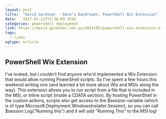 ```yaml
---
layout: post 
title:  "David Gardiner - Dave's Daydreams: PowerShell Wix Extension" 
date:   2017-01-12T13:38:09.559Z 
categories: powershell deployment
link: https://david.gardiner.net.au/2014/05/powershell-wix-extension.html 
tags:
  - links
ogtype: article 
---
```

## PowerShell Wix Extension 

I've looked, but I couldn't find anyone who'd implemented a Wix Extension that would allow running PowerShell scripts. So I've spent a few hours this weekend writing one (and learned a bit more about Wix and MSIs along the way).
This extension allows you to run script from a file that is included in the MSI, or inline script (inside a CDATA section).
By hosting PowerShell in the custom actions, scripts also get access to the $session variable (which is of type Microsoft.Deployment.WindowsInstaller.Session), so you can call $session.Log("Running this") and it will add "Running This" to the MSI log!

